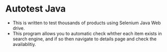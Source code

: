 # Autotest Java
* This is written to test thousands of products using Selenium Java Web drive. 
* This program allows you to automatic check whther each item exists in search engine, and if so then navigate to details page and check the availablitiy.
